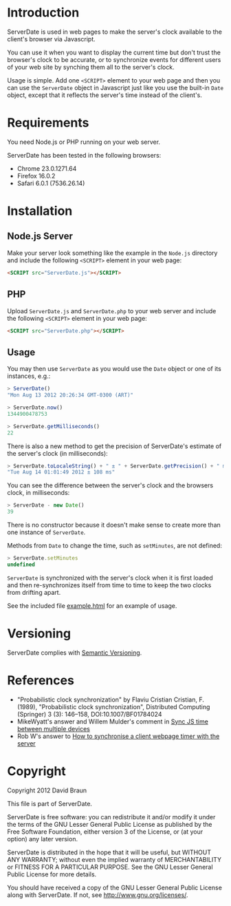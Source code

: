 # Introduction

ServerDate is used in web pages to make the server's clock available to the
client's browser via Javascript.

You can use it when you want to display the current time but don't trust the
browser's clock to be accurate, or to synchronize events for different users of
your web site by synching them all to the server's clock.

Usage is simple.  Add one `<SCRIPT>` element to your web page and then you can
use the `ServerDate` object in Javascript just like you use the built-in `Date`
object, except that it reflects the server's time instead of the client's.

# Requirements

You need Node.js or PHP running on your web server.

ServerDate has been tested in the following browsers:

* Chrome 23.0.1271.64
* Firefox 16.0.2
* Safari 6.0.1 (7536.26.14)

# Installation

## Node.js Server

Make your server look something like the example in the `Node.js` directory and
include the following `<SCRIPT>` element in your web page:

```html
<SCRIPT src="ServerDate.js"></SCRIPT>
```

## PHP

Upload `ServerDate.js` and `ServerDate.php` to your web server and include the
following `<SCRIPT>` element in your web page:

```html
<SCRIPT src="ServerDate.php"></SCRIPT>
```

## Usage

You may then use `ServerDate` as you would use the `Date` object or one of its
instances, e.g.:

```javascript
> ServerDate()
"Mon Aug 13 2012 20:26:34 GMT-0300 (ART)"

> ServerDate.now()
1344900478753

> ServerDate.getMilliseconds()
22
```

There is also a new method to get the precision of ServerDate's estimate of the
server's clock (in milliseconds):

```javascript
> ServerDate.toLocaleString() + " ± " + ServerDate.getPrecision() + " ms"
"Tue Aug 14 01:01:49 2012 ± 108 ms"
```

You can see the difference between the server's clock and the browsers clock,
in milliseconds:

```javascript
> ServerDate - new Date()
39
```

There is no constructor because it doesn't make sense to create more than one
instance of `ServerDate`.

Methods from `Date` to change the time, such as `setMinutes`, are not defined:

```javascript
> ServerDate.setMinutes
undefined
```

`ServerDate` is synchronized with the server's clock when it is first loaded and
then re-synchronizes itself from time to time to keep the two clocks from
drifting apart.

See the included file [example.html](https://github.com/BallBearing/ServerDate/blob/master/example.html)
for an example of usage.

# Versioning

ServerDate complies with [Semantic Versioning](http://semver.org/).

# References

* "Probabilistic clock synchronization" by Flaviu Cristian
Cristian, F. (1989), "Probabilistic clock synchronization", Distributed
Computing (Springer) 3 (3): 146–158, DOI:10.1007/BF01784024
* MikeWyatt's answer and Willem Mulder's comment in [Sync JS time between
multiple devices](http://stackoverflow.com/questions/10585910/sync-js-time-between-multiple-devices)
* Rob W's answer to [How to synchronise a client webpage timer with the server](http://stackoverflow.com/questions/9350928/how-to-synchronise-a-client-webpage-timer-with-the-server)

# Copyright

Copyright 2012 David Braun

This file is part of ServerDate.

ServerDate is free software: you can redistribute it and/or modify it under the
terms of the GNU Lesser General Public License as published by the Free Software
Foundation, either version 3 of the License, or (at your option) any later
version.

ServerDate is distributed in the hope that it will be useful, but WITHOUT ANY
WARRANTY; without even the implied warranty of MERCHANTABILITY or FITNESS FOR A
PARTICULAR PURPOSE.  See the GNU Lesser General Public License for more details.

You should have received a copy of the GNU Lesser General Public License along
with ServerDate.  If not, see <http://www.gnu.org/licenses/>.
